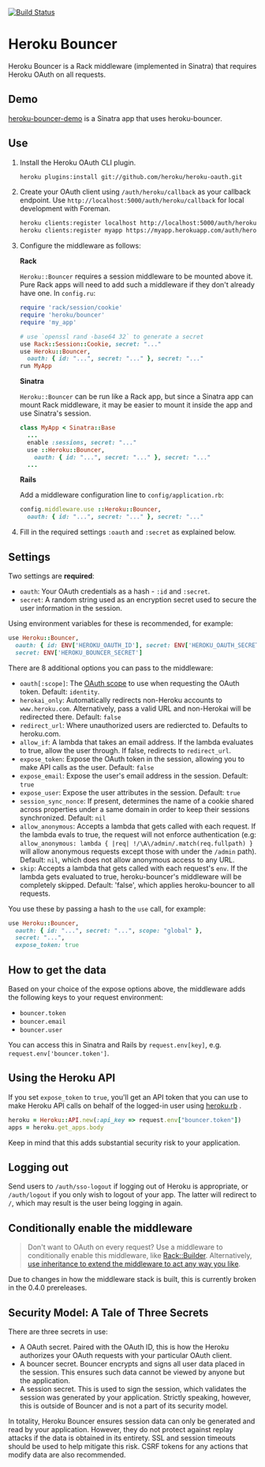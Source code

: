 [![Build Status](https://travis-ci.org/heroku/heroku-bouncer.png)](https://travis-ci.org/heroku/heroku-bouncer)

# Heroku Bouncer

Heroku Bouncer is a Rack middleware (implemented in Sinatra) that
requires Heroku OAuth on all requests.

## Demo

[heroku-bouncer-demo](https://github.com/schneems/heroku-bouncer-demo) is a
Sinatra app that uses heroku-bouncer.

## Use

1. Install the Heroku OAuth CLI plugin.

    ```sh
    heroku plugins:install git://github.com/heroku/heroku-oauth.git
    ```

2. Create your OAuth client using `/auth/heroku/callback` as your
   callback endpoint. Use `http://localhost:5000/auth/heroku/callback`
   for local development with Foreman.

    ```sh
    heroku clients:register localhost http://localhost:5000/auth/heroku/callback
    heroku clients:register myapp https://myapp.herokuapp.com/auth/heroku/callback
    ```

3. Configure the middleware as follows:

    **Rack**

    `Heroku::Bouncer` requires a session middleware to be mounted above
    it. Pure Rack apps will need to add such a middleware if they don't
    already have one. In `config.ru`:

    ```ruby
    require 'rack/session/cookie'
    require 'heroku/bouncer'
    require 'my_app'

    # use `openssl rand -base64 32` to generate a secret
    use Rack::Session::Cookie, secret: "..."
    use Heroku::Bouncer,
      oauth: { id: "...", secret: "..." }, secret: "..."
    run MyApp
    ```

    **Sinatra**

    `Heroku::Bouncer` can be run like a Rack app, but since a Sinatra
    app can mount Rack middleware, it may be easier to mount it inside
    the app and use Sinatra's session.

    ```ruby
    class MyApp < Sinatra::Base
      ...
      enable :sessions, secret: "..."
      use ::Heroku::Bouncer,
        oauth: { id: "...", secret: "..." }, secret: "..."
      ...
    ```

    **Rails**

    Add a middleware configuration line to `config/application.rb`:

    ```ruby
    config.middleware.use ::Heroku::Bouncer,
      oauth: { id: "...", secret: "..." }, secret: "..."
    ```

4. Fill in the required settings `:oauth` and `:secret` as explained
   below.

## Settings

Two settings are **required**:

* `oauth`: Your OAuth credentials as a hash - `:id` and `:secret`.
* `secret`: A random string used as an encryption secret used to secure
  the user information in the session.

Using environment variables for these is recommended, for example:

```ruby
use Heroku::Bouncer,
  oauth: { id: ENV['HEROKU_OAUTH_ID'], secret: ENV['HEROKU_OAUTH_SECRET'] },
  secret: ENV['HEROKU_BOUNCER_SECRET']
```

There are 8 additional options you can pass to the middleware:

* `oauth[:scope]`: The [OAuth scope][] to use when requesting the OAuth
  token. Default: `identity`.
* `herokai_only`: Automatically redirects non-Heroku accounts to
  `www.heroku.com`. Alternatively, pass a valid URL and non-Herokai will
  be redirected there. Default: `false`
* `redirect_url`: Where unauthorized users are rediercted to. Defaults to
  heroku.com.
* `allow_if`: A lambda that takes an email address. If the lambda evaluates to
  true, allow the user through. If false, redirects to `redirect_url`.
* `expose_token`: Expose the OAuth token in the session, allowing you to
  make API calls as the user. Default: `false`
* `expose_email`: Expose the user's email address in the session.
  Default: `true`
* `expose_user`: Expose the user attributes in the session. Default:
  `true`
* `session_sync_nonce`: If present, determines the name of a cookie shared across properties under a same domain in order to keep their sessions synchronized. Default: `nil`
* `allow_anonymous`: Accepts a lambda that gets called with each request. If the lambda evals to true, the request will not enforce authentication (e.g: `allow_anonymous: lambda { |req| !/\A\/admin/.match(req.fullpath) }` will allow anonymous requests except those with under the `/admin` path). Default: `nil`, which does not allow anonymous access to any URL.
* `skip`: Accepts a lambda that gets called with each request's `env`. If the lambda gets evaluated to true, heroku-bouncer's middleware will be completely skipped. Default: 'false', which applies heroku-bouncer to all requests.

You use these by passing a hash to the `use` call, for example:


```ruby
use Heroku::Bouncer,
  oauth: { id: "...", secret: "...", scope: "global" },
  secret: "...",
  expose_token: true
```

## How to get the data

Based on your choice of the expose options above, the middleware adds
the following keys to your request environment:

* `bouncer.token`
* `bouncer.email`
* `bouncer.user`

You can access this in Sinatra and Rails by  `request.env[key]`, e.g.
`request.env['bouncer.token']`.

## Using the Heroku API

If you set `expose_token` to `true`, you'll get an API token that you
can use to make Heroku API calls on behalf of the logged-in user using
[heroku.rb][] .

```ruby
heroku = Heroku::API.new(:api_key => request.env["bouncer.token"])
apps = heroku.get_apps.body
```

Keep in mind that this adds substantial security risk to your
application.

## Logging out

Send users to `/auth/sso-logout` if logging out of Heroku is
appropriate, or `/auth/logout` if you only wish to logout of your app.
The latter will redirect to `/`, which may result is the user being
logging in again.

## Conditionally enable the middleware

> Don't want to OAuth on every request? Use a middleware to conditionally
> enable this middleware, like [Rack::Builder][].
> Alternatively, [use inheritance to extend the middleware to act any way
> you like][inheritance].

Due to changes in how the middleware stack is built, this is currently
broken in the 0.4.0 prereleases.

## Security Model: A Tale of Three Secrets

There are three secrets in use:

* A OAuth secret. Paired with the OAuth ID, this is how the Heroku
  authorizes your OAuth requests with your particular OAuth client.
* A bouncer secret. Bouncer encrypts and signs all user data placed in
  the session. This ensures such data cannot be viewed by anyone but the
  application.
* A session secret. This is used to sign the session, which validates
  the session was generated by your application. Strictly speaking,
  however, this is outside of Bouncer and is not a part of its security
  model.

In totality, Heroku Bouncer ensures session data can only be generated
and read by your application. However, they do not protect against
replay attacks if the data is obtained in its entirety. SSL and session
timeouts should be used to help mitigate this risk. CSRF tokens for any
actions that modify data are also recommended.

[Rack::Builder]: http://rack.rubyforge.org/doc/Rack/Builder.html
[inheritance]: https://gist.github.com/wuputah/5534428
[OAuth scope]: https://devcenter.heroku.com/articles/oauth#scopes
[heroku.rb]: https://github.com/heroku/heroku.rb
